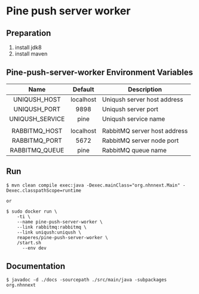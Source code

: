Pine push server worker
========================


Preparation
------------

1. install jdk8
2. install maven


Pine-push-server-worker Environment Variables
----------------------------------------------

| Name            | Default   | Description                  |
|:---------------:| :-------: | ---------------------------  |
| UNIQUSH_HOST    | localhost | Uniqush server host address  |
| UNIQUSH_PORT    | 9898      | Uniqush server port          |
| UNIQUSH_SERVICE | pine      | Uniqush service name         |
|                 |           |                              |
| RABBITMQ_HOST   | localhost | RabbitMQ server host address |
| RABBITMQ_PORT   | 5672      | RabbitMQ server node port    |
| RABBITMQ_QUEUE  | pine      | RabbitMQ queue name          |


Run
----

    $ mvn clean compile exec:java -Dexec.mainClass="org.nhnnext.Main" -Dexec.classpathScope=runtime
    
    or
    
    $ sudo docker run \
        -ti \
        --name pine-push-server-worker \
        --link rabbitmq:rabbitmq \
        --link uniqush:uniqush \
        reaperes/pine-push-server-worker \
        /start.sh
          --env dev
    

Documentation
--------------

    $ javadoc -d ./docs -sourcepath ./src/main/java -subpackages org.nhnnext